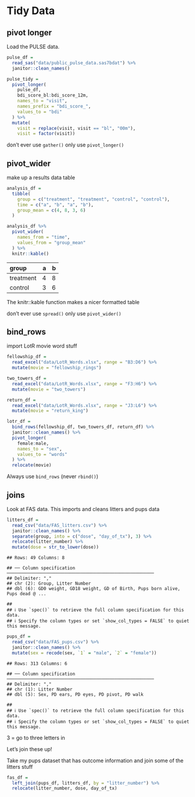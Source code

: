 Tidy Data
================

## pivot longer

Load the PULSE data.

``` r
pulse_df = 
  read_sas("data/public_pulse_data.sas7bdat") %>%
  janitor::clean_names()
```

``` r
pulse_tidy = 
  pivot_longer(
    pulse_df,
    bdi_score_bl:bdi_score_12m, 
    names_to = "visit", 
    names_prefix = "bdi_score_",
    values_to = "bdi"
  ) %>%
  mutate(
    visit = replace(visit, visit == "bl", "00m"), 
    visit = factor(visit))
```

don’t ever use `gather()` only use `pivot_longer()`

## pivot\_wider

make up a results data table

``` r
analysis_df = 
  tibble(
    group = c("treatment", "treatment", "control", "control"), 
    time = c("a", "b", "a", "b"), 
    group_mean = c(4, 8, 3, 6)
  )

analysis_df %>%
  pivot_wider(
    names_from = "time", 
    values_from = "group_mean"
  ) %>%
  knitr::kable()
```

| group     |   a |   b |
|:----------|----:|----:|
| treatment |   4 |   8 |
| control   |   3 |   6 |

The knitr::kable function makes a nicer formatted table

don’t ever use `spread()` only use `pivot_wider()`

## bind\_rows

import LotR movie word stuff

``` r
fellowship_df = 
  read_excel("data/LotR_Words.xlsx", range = "B3:D6") %>%
  mutate(movie = "fellowship_rings")

two_towers_df = 
  read_excel("data/LotR_Words.xlsx", range = "F3:H6") %>%
  mutate(movie = "two_towers")

return_df = 
  read_excel("data/LotR_Words.xlsx", range = "J3:L6") %>%
  mutate(movie = "return_king")

lotr_df = 
  bind_rows(fellowship_df, two_towers_df, return_df) %>%
  janitor::clean_names() %>%
  pivot_longer(
    female:male, 
    names_to = "sex", 
    values_to = "words"
  ) %>%
  relocate(movie)
```

Always use `bind_rows` (never `rbind()`)

## joins

Look at FAS data. This imports and cleans litters and pups data

``` r
litters_df = 
  read_csv("data/FAS_litters.csv") %>%
  janitor::clean_names() %>%
  separate(group, into = c("dose", "day_of_tx"), 3) %>%
  relocate(litter_number) %>%
  mutate(dose = str_to_lower(dose))
```

    ## Rows: 49 Columns: 8

    ## ── Column specification ────────────────────────────────────────────────────────
    ## Delimiter: ","
    ## chr (2): Group, Litter Number
    ## dbl (6): GD0 weight, GD18 weight, GD of Birth, Pups born alive, Pups dead @ ...

    ## 
    ## ℹ Use `spec()` to retrieve the full column specification for this data.
    ## ℹ Specify the column types or set `show_col_types = FALSE` to quiet this message.

``` r
pups_df = 
  read_csv("data/FAS_pups.csv") %>%
  janitor::clean_names() %>% 
  mutate(sex = recode(sex, `1` = "male", `2` = "female"))
```

    ## Rows: 313 Columns: 6

    ## ── Column specification ────────────────────────────────────────────────────────
    ## Delimiter: ","
    ## chr (1): Litter Number
    ## dbl (5): Sex, PD ears, PD eyes, PD pivot, PD walk

    ## 
    ## ℹ Use `spec()` to retrieve the full column specification for this data.
    ## ℹ Specify the column types or set `show_col_types = FALSE` to quiet this message.

3 = go to three letters in

Let’s join these up!

Take my pups dataset that has outcome information and join some of the
litters stuff

``` r
fas_df = 
  left_join(pups_df, litters_df, by = "litter_number") %>% 
  relocate(litter_number, dose, day_of_tx)
```
